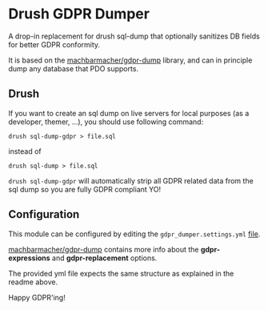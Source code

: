 # Drush GDPR Dumper

A drop-in replacement for drush sql-dump that optionally sanitizes DB fields for better GDPR conformity.

It is based on the [machbarmacher/gdpr-dump](https://github.com/machbarmacher/gdpr-dump) library, 
and can in principle dump any database that PDO supports. 

## Drush

If you want to create an sql dump on live servers for local purposes (as a developer, themer, ...), 
you should use following command:

```
drush sql-dump-gdpr > file.sql
```

instead of 

```
drush sql-dump > file.sql
```

`drush sql-dump-gdpr` will automatically strip all GDPR related data from the sql dump so 
you are fully GDPR compliant YO!

## Configuration

This module can be configured by editing the `gdpr_dumper.settings.yml` [file](https://github.com/robiningelbrecht/gdpr-dumper/blob/master/config/install/gdpr_dumper.settings.yml).

[machbarmacher/gdpr-dump](https://github.com/machbarmacher/gdpr-dump) contains more info about 
the **gdpr-expressions** and **gdpr-replacement** options. 

The provided yml file expects the same structure as explained in the readme above.

Happy GDPR'ing!
